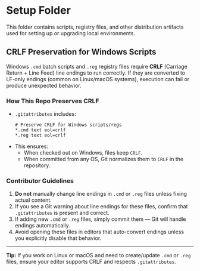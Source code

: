 # Setup Folder

This folder contains scripts, registry files, and other distribution artifacts used for setting up or upgrading local environments.

## CRLF Preservation for Windows Scripts

Windows `.cmd` batch scripts and `.reg` registry files require **CRLF** (Carriage Return + Line Feed) line endings to run correctly.
If they are converted to LF-only endings (common on Linux/macOS systems), execution can fail or produce unexpected behavior.

### How This Repo Preserves CRLF

- `.gitattributes` includes:
  ```
  # Preserve CRLF for Windows scripts/regs
  *.cmd text eol=crlf
  *.reg text eol=crlf
  ```
- This ensures:
  - When checked out on Windows, files keep `CRLF`.
  - When committed from any OS, Git normalizes them to `CRLF` in the repository.

### Contributor Guidelines

1. **Do not** manually change line endings in `.cmd` or `.reg` files unless fixing actual content.
2. If you see a Git warning about line endings for these files, confirm that `.gitattributes` is present and correct.
3. If adding new `.cmd` or `.reg` files, simply commit them — Git will handle endings automatically.
4. Avoid opening these files in editors that auto-convert endings unless you explicitly disable that behavior.

---

**Tip:** If you work on Linux or macOS and need to create/update `.cmd` or `.reg` files, ensure your editor supports CRLF and respects `.gitattributes`.
